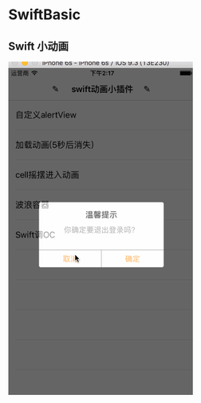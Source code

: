 # SwiftBasic  
## Swift 小动画
  
![image](https://github.com/iMeiq/SwiftBasic/raw/master/SwiftBasic/images/screenshots/swiftAnimations.gif)
